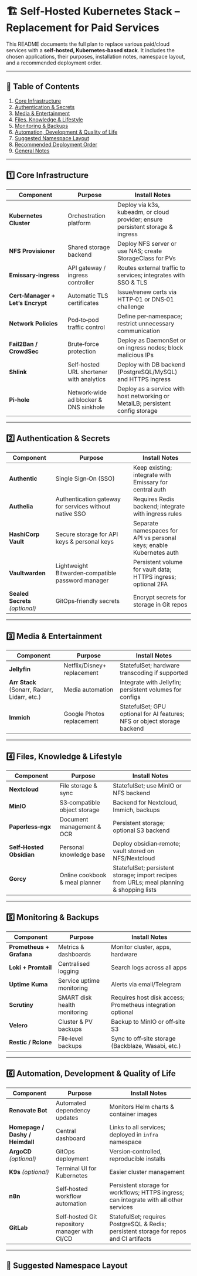 # 🏗 Self‑Hosted Kubernetes Stack – Replacement for Paid Services

This README documents the full plan to replace various paid/cloud services with a **self‑hosted, Kubernetes‑based stack**.
It includes the chosen applications, their purposes, installation notes, namespace layout, and a recommended deployment order.

---

## 📜 Table of Contents
1. [Core Infrastructure](#1-core-infrastructure)
2. [Authentication & Secrets](#2-authentication--secrets)
3. [Media & Entertainment](#3-media--entertainment)
4. [Files, Knowledge & Lifestyle](#4-files-knowledge--lifestyle)
5. [Monitoring & Backups](#5-monitoring--backups)
6. [Automation, Development & Quality of Life](#6-automation-development--quality-of-life)
7. [Suggested Namespace Layout](#-suggested-namespace-layout)
8. [Recommended Deployment Order](#-recommended-deployment-order)
9. [General Notes](#-general-notes)

---

## 1️⃣ Core Infrastructure

| Component | Purpose | Install Notes |
|-----------|---------|---------------|
| **Kubernetes Cluster** | Orchestration platform | Deploy via k3s, kubeadm, or cloud provider; ensure persistent storage & ingress |
| **NFS Provisioner** | Shared storage backend | Deploy NFS server or use NAS; create StorageClass for PVs |
| **Emissary‑ingress** | API gateway / ingress controller | Routes external traffic to services; integrates with SSO & TLS |
| **Cert‑Manager + Let’s Encrypt** | Automatic TLS certificates | Issue/renew certs via HTTP‑01 or DNS‑01 challenge |
| **Network Policies** | Pod‑to‑pod traffic control | Define per‑namespace; restrict unnecessary communication |
| **Fail2Ban / CrowdSec** | Brute‑force protection | Deploy as DaemonSet or on ingress nodes; block malicious IPs |
| **Shlink** | Self‑hosted URL shortener with analytics | Deploy with DB backend (PostgreSQL/MySQL) and HTTPS ingress |
| **Pi‑hole** | Network‑wide ad blocker & DNS sinkhole | Deploy as a service with host networking or MetalLB; persistent config storage |

---

## 2️⃣ Authentication & Secrets

| Component | Purpose | Install Notes |
|-----------|---------|---------------|
| **Authentic** | Single Sign‑On (SSO) | Keep existing; integrate with Emissary for central auth |
| **Authelia** | Authentication gateway for services without native SSO | Requires Redis backend; integrate with ingress rules |
| **HashiCorp Vault** | Secure storage for API keys & personal keys | Separate namespaces for API vs personal keys; enable Kubernetes auth |
| **Vaultwarden** | Lightweight Bitwarden‑compatible password manager | Persistent volume for vault data; HTTPS ingress; optional 2FA |
| **Sealed Secrets** *(optional)* | GitOps‑friendly secrets | Encrypt secrets for storage in Git repos |

---

## 3️⃣ Media & Entertainment

| Component | Purpose | Install Notes |
|-----------|---------|---------------|
| **Jellyfin** | Netflix/Disney+ replacement | StatefulSet; hardware transcoding if supported |
| **Arr Stack** (Sonarr, Radarr, Lidarr, etc.) | Media automation | Integrate with Jellyfin; persistent volumes for configs |
| **Immich** | Google Photos replacement | StatefulSet; GPU optional for AI features; NFS or object storage backend |

---

## 4️⃣ Files, Knowledge & Lifestyle

| Component | Purpose | Install Notes |
|-----------|---------|---------------|
| **Nextcloud** | File storage & sync | StatefulSet; use MinIO or NFS backend |
| **MinIO** | S3‑compatible object storage | Backend for Nextcloud, Immich, backups |
| **Paperless‑ngx** | Document management & OCR | Persistent storage; optional S3 backend |
| **Self‑Hosted Obsidian** | Personal knowledge base | Deploy obsidian‑remote; vault stored on NFS/Nextcloud |
| **Gorcy** | Online cookbook & meal planner | StatefulSet; persistent storage; import recipes from URLs; meal planning & shopping lists |

---

## 5️⃣ Monitoring & Backups

| Component | Purpose | Install Notes |
|-----------|---------|---------------|
| **Prometheus + Grafana** | Metrics & dashboards | Monitor cluster, apps, hardware |
| **Loki + Promtail** | Centralised logging | Search logs across all apps |
| **Uptime Kuma** | Service uptime monitoring | Alerts via email/Telegram |
| **Scrutiny** | SMART disk health monitoring | Requires host disk access; Prometheus integration optional |
| **Velero** | Cluster & PV backups | Backup to MinIO or off‑site S3 |
| **Restic / Rclone** | File‑level backups | Sync to off‑site storage (Backblaze, Wasabi, etc.) |

---

## 6️⃣ Automation, Development & Quality of Life

| Component | Purpose | Install Notes |
|-----------|---------|---------------|
| **Renovate Bot** | Automated dependency updates | Monitors Helm charts & container images |
| **Homepage / Dashy / Heimdall** | Central dashboard | Links to all services; deployed in `infra` namespace |
| **ArgoCD** *(optional)* | GitOps deployment | Version‑controlled, reproducible installs |
| **K9s** *(optional)* | Terminal UI for Kubernetes | Easier cluster management |
| **n8n** | Self‑hosted workflow automation | Persistent storage for workflows; HTTPS ingress; can integrate with all other services |
| **GitLab** | Self‑hosted Git repository manager with CI/CD | StatefulSet; requires PostgreSQL & Redis; persistent storage for repos and CI artifacts |

---

## 📂 Suggested Namespace Layout